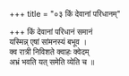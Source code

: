 +++
title = "०३ किं देवानां परिधानम्"

+++
किं देवानां परिधानं समानं  
यस्मिन्न् एषां सांमनस्यं बभूव ।  
क्व रात्री निविशते क्वाहः क्वेदम्  
अभ्रं भवति यत् समेति व्येति च ॥